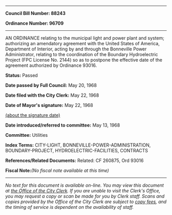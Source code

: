 

********

**Council Bill Number: 88243**
   
**Ordinance Number: 96709**
********

 AN ORDINANCE relating to the municipal light and power plant and system; authorizing an amendatory agreement with the United States of America, Department of Interior, acting by and through the Bonneville Power Administrator, relating to the coordination of the Boundary Hydroelectric Project (FPC License No. 2144) so as to postpone the effective date of the agreement authorized by Ordinance 93016.

**Status:** Passed
   
**Date passed by Full Council:** May 20, 1968
   
**Date filed with the City Clerk:** May 22, 1968
   
**Date of Mayor's signature:** May 22, 1968
   
[(about the signature date)](/~public/approvaldate.htm)
   
   
   
**Date introduced/referred to committee:** May 13, 1968
   
**Committee:** Utilities
   
   
**Index Terms:** CITY-LIGHT, BONNEVILLE-POWER-ADMINISTRATION, BOUNDARY-PROJECT, HYDROELECTRIC-FACILITIES, CONTRACTS

**References/Related Documents:** Related: CF 260875, Ord 93016

**Fiscal Note:**_(No fiscal note available at this time)_
********

_No text for this document is available on-line. You may view this document at [the Office of the City Clerk](http://www.seattle.gov/leg/clerk/contactUs.htm). If you are unable to visit the Clerk's Office, you may request a copy or scan be made for you by Clerk staff. Scans and copies provided by the Office of the City Clerk are subject to [copy fees](http://clerk.seattle.gov/~public/clerkfees.htm), and the timing of service is dependent on the availability of staff._

